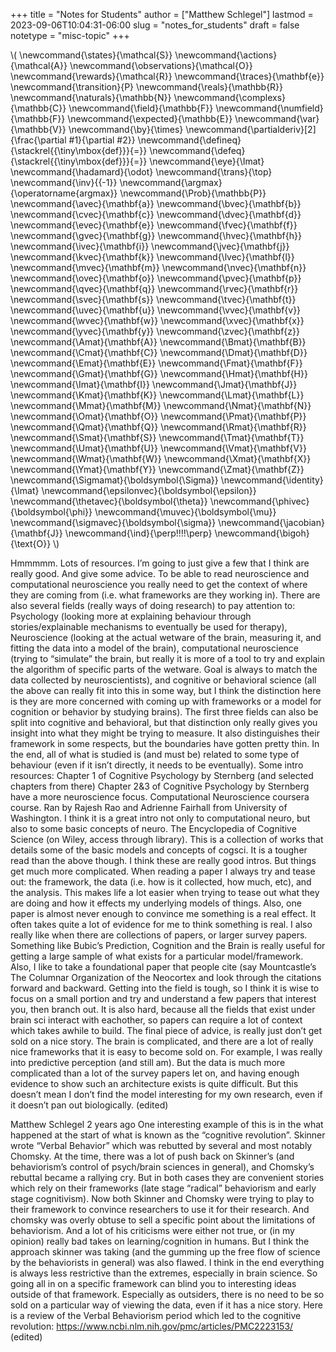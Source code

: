 +++
title = "Notes for Students"
author = ["Matthew Schlegel"]
lastmod = 2023-09-06T10:04:31-06:00
slug = "notes_for_students"
draft = false
notetype = "misc-topic"
+++

\\( \newcommand{\states}{\mathcal{S}}
\newcommand{\actions}{\mathcal{A}}
\newcommand{\observations}{\mathcal{O}}
\newcommand{\rewards}{\mathcal{R}}
\newcommand{\traces}{\mathbf{e}}
\newcommand{\transition}{P}
\newcommand{\reals}{\mathbb{R}}
\newcommand{\naturals}{\mathbb{N}}
\newcommand{\complexs}{\mathbb{C}}
\newcommand{\field}{\mathbb{F}}
\newcommand{\numfield}{\mathbb{F}}
\newcommand{\expected}{\mathbb{E}}
\newcommand{\var}{\mathbb{V}}
\newcommand{\by}{\times}
\newcommand{\partialderiv}[2]{\frac{\partial #1}{\partial #2}}
\newcommand{\defineq}{\stackrel{{\tiny\mbox{def}}}{=}}
\newcommand{\defeq}{\stackrel{{\tiny\mbox{def}}}{=}}
\newcommand{\eye}{\Imat}
\newcommand{\hadamard}{\odot}
\newcommand{\trans}{\top}
\newcommand{\inv}{{-1}}
\newcommand{\argmax}{\operatorname{argmax}}
\newcommand{\Prob}{\mathbb{P}}
\newcommand{\avec}{\mathbf{a}}
\newcommand{\bvec}{\mathbf{b}}
\newcommand{\cvec}{\mathbf{c}}
\newcommand{\dvec}{\mathbf{d}}
\newcommand{\evec}{\mathbf{e}}
\newcommand{\fvec}{\mathbf{f}}
\newcommand{\gvec}{\mathbf{g}}
\newcommand{\hvec}{\mathbf{h}}
\newcommand{\ivec}{\mathbf{i}}
\newcommand{\jvec}{\mathbf{j}}
\newcommand{\kvec}{\mathbf{k}}
\newcommand{\lvec}{\mathbf{l}}
\newcommand{\mvec}{\mathbf{m}}
\newcommand{\nvec}{\mathbf{n}}
\newcommand{\ovec}{\mathbf{o}}
\newcommand{\pvec}{\mathbf{p}}
\newcommand{\qvec}{\mathbf{q}}
\newcommand{\rvec}{\mathbf{r}}
\newcommand{\svec}{\mathbf{s}}
\newcommand{\tvec}{\mathbf{t}}
\newcommand{\uvec}{\mathbf{u}}
\newcommand{\vvec}{\mathbf{v}}
\newcommand{\wvec}{\mathbf{w}}
\newcommand{\xvec}{\mathbf{x}}
\newcommand{\yvec}{\mathbf{y}}
\newcommand{\zvec}{\mathbf{z}}
\newcommand{\Amat}{\mathbf{A}}
\newcommand{\Bmat}{\mathbf{B}}
\newcommand{\Cmat}{\mathbf{C}}
\newcommand{\Dmat}{\mathbf{D}}
\newcommand{\Emat}{\mathbf{E}}
\newcommand{\Fmat}{\mathbf{F}}
\newcommand{\Gmat}{\mathbf{G}}
\newcommand{\Hmat}{\mathbf{H}}
\newcommand{\Imat}{\mathbf{I}}
\newcommand{\Jmat}{\mathbf{J}}
\newcommand{\Kmat}{\mathbf{K}}
\newcommand{\Lmat}{\mathbf{L}}
\newcommand{\Mmat}{\mathbf{M}}
\newcommand{\Nmat}{\mathbf{N}}
\newcommand{\Omat}{\mathbf{O}}
\newcommand{\Pmat}{\mathbf{P}}
\newcommand{\Qmat}{\mathbf{Q}}
\newcommand{\Rmat}{\mathbf{R}}
\newcommand{\Smat}{\mathbf{S}}
\newcommand{\Tmat}{\mathbf{T}}
\newcommand{\Umat}{\mathbf{U}}
\newcommand{\Vmat}{\mathbf{V}}
\newcommand{\Wmat}{\mathbf{W}}
\newcommand{\Xmat}{\mathbf{X}}
\newcommand{\Ymat}{\mathbf{Y}}
\newcommand{\Zmat}{\mathbf{Z}}
\newcommand{\Sigmamat}{\boldsymbol{\Sigma}}
\newcommand{\identity}{\Imat}
\newcommand{\epsilonvec}{\boldsymbol{\epsilon}}
\newcommand{\thetavec}{\boldsymbol{\theta}}
\newcommand{\phivec}{\boldsymbol{\phi}}
\newcommand{\muvec}{\boldsymbol{\mu}}
\newcommand{\sigmavec}{\boldsymbol{\sigma}}
\newcommand{\jacobian}{\mathbf{J}}
\newcommand{\ind}{\perp\!\!\!\!\perp}
\newcommand{\bigoh}{\text{O}}
\\)

Hmmmmm. Lots of resources. I’m going to just give a few that I think are really good. And give some advice. To be able to read neuroscience and computational neuroscience you really need to get the context of where they are coming from (i.e. what frameworks are they working in). There are also several fields (really ways of doing research) to pay attention to:
Psychology (looking more at explaining behaviour through stories/explainable mechanisms to eventually be used for therapy),
Neuroscience (looking at the actual wetware of the brain, measuring it, and fitting the data into a model of the brain),
computational neuroscience (trying to “simulate” the brain, but really it is more of a tool to try and explain the algorithm of specific parts of the wetware. Goal is always to match the data collected by neuroscientists),
and cognitive or behavioral science (all the above can really fit into this in some way, but I think the distinction here is they are more concerned with coming up with frameworks or a model for cognition or behavior by studying brains).
The first three fields can also be split into cognitive and behavioral, but that distinction only really gives you insight into what they might be trying to measure. It also distinguishes their framework in some respects, but the boundaries have gotten pretty thin. In the end, all of what is studied is (and must be) related to some type of behaviour (even if it isn’t directly, it needs to be eventually).
Some intro resources:
Chapter 1 of Cognitive Psychology by Sternberg (and selected chapters from there)
Chapter 2&amp;3 of Cognitive Psychology by Sternberg have a more neuroscience focus.
Computational Neuroscience coursera course. Ran by Rajesh Rao and Adrienne Fairhall from University of Washington. I think it is a great intro not only to computational neuro, but also to some basic concepts of neuro.
The Encyclopedia of Cognitive Science (on Wiley, access through library). This is a collection of works that details some of the basic models and concepts of cogsci. It is a tougher read than the above though.
I think these are really good intros. But things get much more complicated.  When reading a paper I always try and tease out: the framework, the data (i.e. how is it collected, how much, etc), and the analysis. This makes life a lot easier when trying to tease out what they are doing and how it effects my underlying models of things. Also, one paper is almost never enough to convince me something is a real effect. It often takes quite a lot of evidence for me to think something is real.
 I also really like when there are collections of papers, or larger survey papers. Something like Bubic’s Prediction, Cognition and the Brain is really useful for getting a large sample of what exists for a particular model/framework. Also, I like to take a foundational paper that people cite (say Mountcastle’s The Columnar Organization of the Neocortex and look through the citations forward and backward. Getting into the field is tough, so I think it is wise to focus on a small portion and try and understand a few papers that interest you, then branch out. It is also hard, because all the fields that exist under brain sci interact with eachother, so papers can require a lot of context which takes awhile to build.
The final piece of advice, is really just don’t get sold on a nice story. The brain is complicated, and there are a lot of really nice frameworks that it is easy to become sold on. For example, I was really into predictive perception (and still am). But the data is much more complicated than a lot of the survey papers let on, and having enough evidence to show such an architecture exists is quite difficult. But this doesn’t mean I don’t find the model interesting for my own research, even if it doesn’t pan out biologically. (edited)

Matthew Schlegel
  2 years ago
One interesting example of this is in the what happened at the start of what is known as the “cognitive revolution”. Skinner wrote “Verbal Behavior” which was rebutted by several and most notably Chomsky.
At the time, there was a lot of push back on Skinner’s (and behaviorism’s control of psych/brain sciences in general), and Chomsky’s rebuttal became a rallying cry. But in both cases they are convenient stories which rely on their frameworks (late stage “radical” behaviorism and early stage cognitivism).
Now both Skinner and Chomsky were trying to play to their framework to convince researchers to use it for their research. And chomsky was overly obtuse to sell a specific point about the limitations of behaviorism.  And a lot of his criticisms were either not true, or (in my opinion) really bad takes on learning/cognition in humans. But I think the approach skinner was taking (and the gumming up the free flow of science by the behaviorists in general) was also flawed.
I think in the end everything is always less restrictive than the extremes, especially in brain science. So going all in on a specific framework can blind you to interesting ideas outside of that framework. Especially as outsiders, there is no need to be so sold on a particular way of viewing the data, even if it has a nice story. Here is a review of the Verbal Behaviorism period which led to the cognitive revolution: <https://www.ncbi.nlm.nih.gov/pmc/articles/PMC2223153/> (edited)
